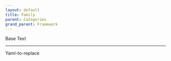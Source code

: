```yaml
---
layout: default
title: Family
parent: Categories
grand_parent: Framework 
---
```


Base Text 

---

Yaml-to-replace
